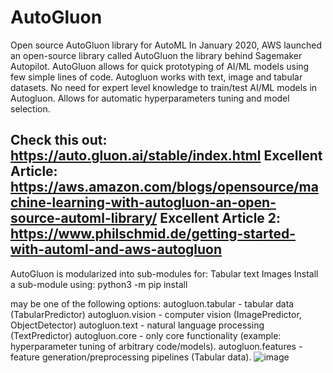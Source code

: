 # AutoGluon
Open source AutoGluon library for AutoML 
In January 2020, AWS launched an open-source library called AutoGluon the library behind Sagemaker Autopilot.
AutoGluon allows for quick prototyping of AI/ML models using few simple lines of code. 
Autogluon works with text, image and tabular datasets. 
No need for expert level knowledge to train/test AI/ML models in Autogluon.
Allows for automatic hyperparameters tuning and model selection. 


Check this out: https://auto.gluon.ai/stable/index.html
Excellent Article: https://aws.amazon.com/blogs/opensource/machine-learning-with-autogluon-an-open-source-automl-library/
Excellent Article 2: https://www.philschmid.de/getting-started-with-automl-and-aws-autogluon
-


AutoGluon is modularized into sub-modules for:
Tabular
text 
Images
Install a sub-module using: 
				python3 -m pip install <submodule>

<submodule> may be one of the following options:
autogluon.tabular - tabular data (TabularPredictor)
autogluon.vision - computer vision (ImagePredictor, ObjectDetector)
autogluon.text - natural language processing (TextPredictor)
autogluon.core - only core functionality (example: hyperparameter tuning of arbitrary code/models).
autogluon.features - feature generation/preprocessing pipelines (Tabular data).
![image](https://github.com/apatidar0/AutoGluon/assets/48124727/6a1e710c-6333-4f0c-8b0f-69288bfd2c5c)


